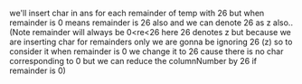we'll insert char in ans for each remainder of temp with 26 but when remainder is 0 means remainder is 26 also and we can denote 26 as z also..
(Note remainder will always be 0<re<26 here 26 denotes z but because we are inserting char for remainders only we are gonna be ignoring 26 (z) so to consider it when remainder is 0 we change it to 26 cause there is no char corresponding to 0 but we can reduce the columnNumber by 26 if remainder is 0)